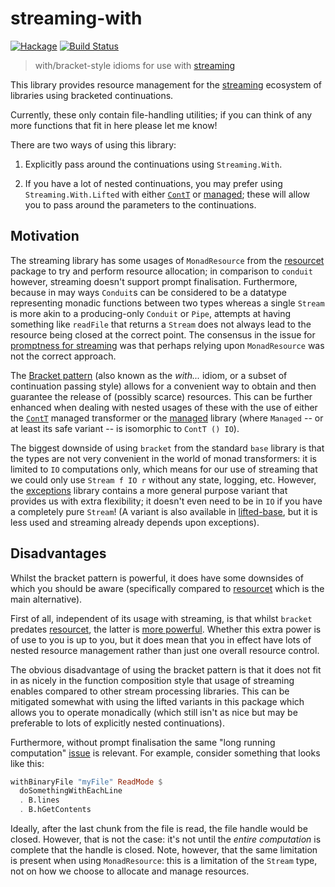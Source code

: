 streaming-with
==============

[![Hackage](https://img.shields.io/hackage/v/streaming-with.svg)](https://hackage.haskell.org/package/streaming-with) [![Build Status](https://github.com/haskell-streaming/streaming-with/actions/workflows/haskell-ci.yml/badge.svg)](https://github.com/haskell-streaming/streaming-with/actions/workflows/haskell-ci.yml)

> with/bracket-style idioms for use with [streaming]

This library provides resource management for the [streaming]
ecosystem of libraries using bracketed continuations.

[streaming]: http://hackage.haskell.org/package/streaming

Currently, these only contain file-handling utilities; if you can
think of any more functions that fit in here please let me know!

There are two ways of using this library:

1. Explicitly pass around the continuations using `Streaming.With`.

2. If you have a lot of nested continuations, you may prefer using
   `Streaming.With.Lifted` with either [`ContT`] or [managed]; these
   will allow you to pass around the parameters to the continuations.

[`ContT`]: http://hackage.haskell.org/packages/archive/transformers/latest/doc/html/Control-Monad-Trans-Cont.html#v:ContT
[managed]: http://hackage.haskell.org/package/managed

Motivation
----------

The streaming library has some usages of `MonadResource` from the
[resourcet] package to try and perform resource allocation; in
comparison to `conduit` however, streaming doesn't support prompt
finalisation.  Furthermore, because in may ways `Conduit`s can be
considered to be a datatype representing monadic functions between two
types whereas a single `Stream` is more akin to a producing-only
`Conduit` or `Pipe`, attempts at having something like `readFile` that
returns a `Stream` does not always lead to the resource being closed
at the correct point.  The consensus in the issue for [promptness for
streaming] was that perhaps relying upon `MonadResource` was not the
correct approach.

[resourcet]: http://hackage.haskell.org/package/resourcet
[promptness for streaming]: https://github.com/michaelt/streaming/issues/23


The [Bracket pattern] (also known as the _with..._ idiom, or a subset
of continuation passing style) allows for a convenient way to obtain
and then guarantee the release of (possibly scarce) resources.  This
can be further enhanced when dealing with nested usages of these with
the use of either the [`ContT`] managed transformer or the [managed]
library (where `Managed` -- or at least its safe variant -- is
isomorphic to `ContT () IO`).

[Bracket pattern]: https://wiki.haskell.org/Bracket_pattern

The biggest downside of using `bracket` from the standard `base`
library is that the types are not very convenient in the world of
monad transformers: it is limited to `IO` computations only, which
means for our use of streaming that we could only use `Stream f IO r`
without any state, logging, etc.  However, the [exceptions] library
contains a more general purpose variant that provides us with extra
flexibility; it doesn't even need to be in `IO` if you have a
completely pure `Stream`! (A variant is also available in
[lifted-base], but it is less used and streaming already depends upon
exceptions).

[exceptions]: http://hackage.haskell.org/package/exceptions
[lifted-base]: http://hackage.haskell.org/package/lifted-base

Disadvantages
-------------

Whilst the bracket pattern is powerful, it does have some downsides of
which you should be aware (specifically compared to [resourcet] which
is the main alternative).

First of all, independent of its usage with streaming, is that whilst
`bracket` predates [resourcet], the latter is [more powerful].
Whether this extra power is of use to you is up to you, but it does
mean that you in effect have lots of nested resource management rather
than just one overall resource control.

[more powerful]: http://www.yesodweb.com/blog/2013/03/resourcet-overview

The obvious disadvantage of using the bracket pattern is that it does
not fit in as nicely in the function composition style that usage of
streaming enables compared to other stream processing libraries.  This
can be mitigated somewhat with using the lifted variants in this
package which allows you to operate monadically (which still isn't as
nice but may be preferable to lots of explicitly nested continuations).

Furthermore, without prompt finalisation the same "long running
computation" [issue] is relevant.  For example, consider something
that looks like this:

```haskell
withBinaryFile "myFile" ReadMode $
  doSomethingWithEachLine
  . B.lines
  . B.hGetContents
```

Ideally, after the last chunk from the file is read, the file handle
would be closed.  However, that is not the case: it's not until the
_entire computation_ is complete that the handle is closed.  Note,
however, that the same limitation is present when using
`MonadResource`: this is a limitation of the `Stream` type, not on how
we choose to allocate and manage resources.

[issue]: http://www.yesodweb.com/blog/2013/10/core-flaw-pipes-conduit
